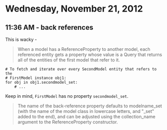 # Wednesday, November 21, 2012

## 11:36 AM - back references

This is wacky - 

> When a model has a ReferenceProperty to another model, each referenced entity
> gets a property whose value is a Query that returns all of the entities of
> the first model that refer to it.

    # To fetch and iterate over every SecondModel entity that refers to the
    # FirstModel instance obj1:
    for obj in obj1.secondmodel_set:
        # ...

Keep in mind, `FirstModel` has no property `secondmodel_set`.

> The name of the back-reference property defaults to modelname_set (with the
> name of the model class in lowercase letters, and "_set" added to the end),
> and can be adjusted using the collection_name argument to the
> ReferenceProperty constructor.
